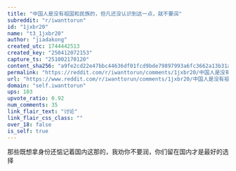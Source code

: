 ```yaml
---
title: "中国人是没有祖国和民族的，但凡还没认识到这一点，就不要润"
subreddit: "r/iwanttorun"
id: "1jxbr20"
name: "t3_1jxbr20"
author: "jiadakong"
created_utc: 1744442513
created_key: "250412072153"
capture_ts: "251002170120"
content_sha256: "a9fe2cd22e47bbc44636df01fcd9bde79897993a6fc3662a13b31ab9378fac80"
permalink: "https://reddit.com/r/iwanttorun/comments/1jxbr20/中国人是没有祖国和民族的但凡还没认识到这一点就不要润/"
url: "https://www.reddit.com/r/iwanttorun/comments/1jxbr20/中国人是没有祖国和民族的但凡还没认识到这一点就不要润/"
domain: "self.iwanttorun"
ups: 103
upvote_ratio: 0.92
num_comments: 35
link_flair_text: "讨论"
link_flair_css_class: ""
over_18: false
is_self: true
---
```


那些既想拿身份还惦记着国内这那的，我劝你不要润，你们留在国内才是最好的选择
